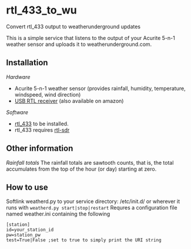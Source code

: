 rtl_433_to_wu
=============

Convert rtl_433 output to weatherunderground updates

This is a simple service that listens to the output of your Acurite 5-n-1 weather sensor and uploads it to weatherunderground.com.

Installation
------------
*Hardware*
* Acurite 5-n-1 weather sensor (provides rainfall, humidity, temperature, windspeed, wind direction)
* [USB RTL receiver](http://www.rtl-sdr.com/buy-rtl-sdr-dvb-t-dongles/) (also available on amazon)

*Software*
* [rtl_433](https://github.com/merbanan/rtl_433) to be installed.
* rtl_433 requires [rtl-sdr](http://sdr.osmocom.org/trac/wiki/rtl-sdr)

Other information
-----------------
*Rainfall totals*
The rainfall totals are sawtooth counts, that is, the total accumulates from the top of the hour (or day) starting at zero.

How to use
----------
Softlink weatherd.py to your service directory: /etc/init.d/ or wherever
it runs with `weatherd.py start|stop|restart`
Requres a configuration file named weather.ini containing the following
```
[station]
id=your_station_id
pw=station_pw
test=True|False ;set to true to simply print the URI string
```
